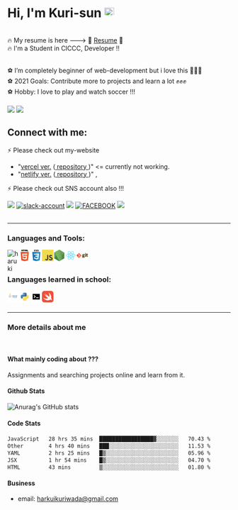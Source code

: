  # Hi, I'm Kuri-sun  <img width="22px" height="22px" src="https://user-images.githubusercontent.com/1303154/88677602-1635ba80-d120-11ea-84d8-d263ba5fc3c0.gif">
 <br/>
 🔥 My resume is here ---> 📄 <a href="https://docs.google.com/document/d/1dpH7ZGRcXgTWkY6UjsrqOUMmWLuCTglBk2pQV3XfX1E/edit?usp=sharing">Resume</a> 📄<br/>
 🔥 I'm a Student in CICCC, Developer !! 
<br/><br/>

⚽️ I’m completely beginner of web-development but i love this 💪💪💪<br/>
⚽️ 2021 Goals: Contribute more to projects and learn a lot ✊✊✊<br/>
⚽️ Hobby: I love to play and watch soccer !!!
<br/><br/>
<img src="https://img.shields.io/github/followers/kuri-sun?label=follwers&style=social"> <a href="https://ciccc.ca/"><img src="https://img.shields.io/badge/student-CICCC-blue"></a>

##  Connect with me: 

⚡️ Please check out my-website 
 - "<a href="https://my-portfolio-withresume.vercel.app/">vercel ver.</a> (<a href="https://github.com/kuri-sun/portfolio-vercel-version"> repository </a>)"  <= currently not working.
 - "<a href="https://kuri-sun-portfolio.netlify.app/">netlify ver.</a> (<a href="https://github.com/kuri-sun/portfolio-netlify-version"> repository </a>)" ,


⚡️ Please check out SNS account also !!!

<a href="https://gitlab.com/kuri-sun"><img src="https://img.shields.io/badge/GitLab-330F63?style=for-the-badge&logo=gitlab&logoColor=white" /></a>
<a href="https://app.slack.com/client/TL7E588KY/D02207UPML0/user_profile/U01THPQ5V9T"><img src="https://img.shields.io/badge/Slack-4A154B?style=for-the-badge&logo=slack&logoColor=white" alt="slack-account" /></a>
<a href="https://www.linkedin.com/in/haruki-kuriwada-97591220b/"><img src="https://img.shields.io/badge/LinkedIn-0077B5?style=for-the-badge&logo=linkedin&logoColor=white" /></a>
<a href="https://www.facebook.com/profile.php?id=100006442410814"><img src="https://img.shields.io/badge/Facebook-1877F2?style=for-the-badge&logo=facebook&logoColor=white" alt="FACEBOOK" /></a>
<a href="https://twitter.com/Haruki15Soccer"><img src="https://img.shields.io/badge/Twitter-1DA1F2?style=for-the-badge&logo=twitter&logoColor=white" /></a>
<br/>
<br/>
<hr />

###  Languages and Tools:

<img align="left" alt="haruki"  width="26px" src="https://cdn.icon-icons.com/icons2/2107/PNG/512/file_type_vscode_icon_130084.png" />
<img align="left"  width="26px" src="https://raw.githubusercontent.com/github/explore/80688e429a7d4ef2fca1e82350fe8e3517d3494d/topics/html/html.png"/>
<img align="left"  width="26px" src="https://raw.githubusercontent.com/github/explore/80688e429a7d4ef2fca1e82350fe8e3517d3494d/topics/css/css.png"/>
<img align="left"  width="26px" src="https://raw.githubusercontent.com/github/explore/80688e429a7d4ef2fca1e82350fe8e3517d3494d/topics/javascript/javascript.png"/>
<img align="left"  width="26px" src="https://raw.githubusercontent.com/github/explore/80688e429a7d4ef2fca1e82350fe8e3517d3494d/topics/nodejs/nodejs.png"/>
<img align="left"  width="26px" src="https://raw.githubusercontent.com/github/explore/80688e429a7d4ef2fca1e82350fe8e3517d3494d/topics/react/react.png"/>
<img align="left"  width="26px" src="https://raw.githubusercontent.com/github/explore/80688e429a7d4ef2fca1e82350fe8e3517d3494d/topics/git/git.png"/>

<br/><br/>

###  Languages learned in school:

<img align="left"  width="26px" src="https://raw.githubusercontent.com/github/explore/80688e429a7d4ef2fca1e82350fe8e3517d3494d/topics/java/java.png"/>
<img align="left"  width="26px" src="https://raw.githubusercontent.com/github/explore/80688e429a7d4ef2fca1e82350fe8e3517d3494d/topics/python/python.png"/>
<img align="left"  width="26px" src="https://raw.githubusercontent.com/github/explore/aca0b3b69ca680013b925338b0cc428190aa42dc/topics/cli/cli.png"/>
<img align="left"  width="26px" src="https://raw.githubusercontent.com/github/explore/80688e429a7d4ef2fca1e82350fe8e3517d3494d/topics/swift/swift.png"/>

<br/><br/>
<hr />

### More details about me

<br/>

#### What mainly coding about ???

Assignments and searching projects online and learn from it.

#### Github Stats
![Anurag's GitHub stats](https://github-readme-stats.vercel.app/api?username=kuri-sun&hide=contribs,prs&theme=tokyonight)

#### Code Stats
<!--START_SECTION:waka-->
```text
JavaScript   28 hrs 35 mins  █████████████████▓░░░░░░░   70.43 % 
Other        4 hrs 40 mins   ███░░░░░░░░░░░░░░░░░░░░░░   11.53 % 
YAML         2 hrs 25 mins   █▒░░░░░░░░░░░░░░░░░░░░░░░   05.96 % 
JSX          1 hr 54 mins    █▒░░░░░░░░░░░░░░░░░░░░░░░   04.70 % 
HTML         43 mins         ▒░░░░░░░░░░░░░░░░░░░░░░░░   01.80 % 
```
<!--END_SECTION:waka-->

#### Business
 - email: harkuikuriwada@gmail.com
